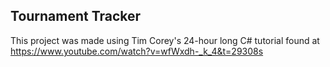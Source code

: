 ﻿## Tournament Tracker

This project was made using Tim Corey's 24-hour long C# tutorial found at https://www.youtube.com/watch?v=wfWxdh-_k_4&t=29308s
